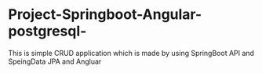 # Project-Springboot-Angular-postgresql-
This is simple CRUD application which is made by using SpringBoot API and SpeingData JPA and Angluar

